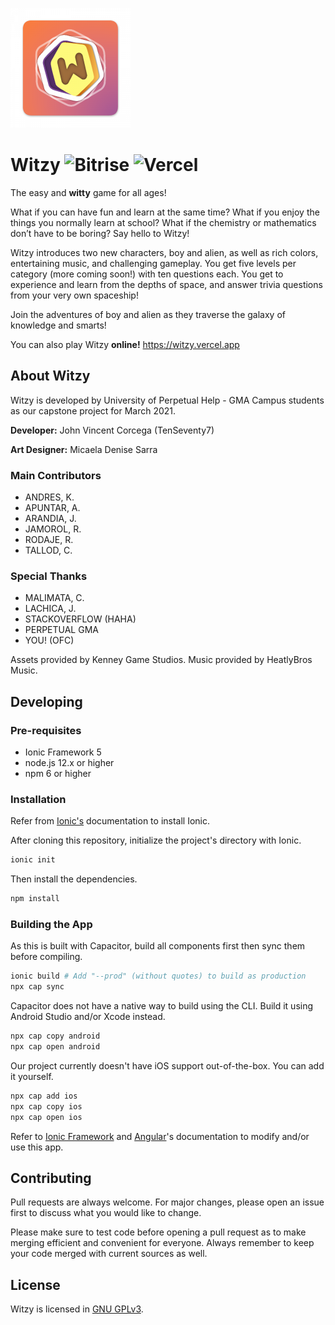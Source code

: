 ![Witzy logo](https://github.com/TenSeventy7/Witzy/raw/android/android/app/src/main/res/mipmap-xxxhdpi/ic_launcher.png)
# Witzy  ![Bitrise](https://app.bitrise.io/app/9a5d65144f3520f2/status.svg?token=dHMYbYdMFX2PRMAYs88InA) ![Vercel](https://therealsujitk-vercel-badge.vercel.app/?app=witzy)

The easy and **witty** game for all ages!

What if you can have fun and learn at the same time? What if you enjoy the things you normally learn at school? What if the 			chemistry or mathematics don’t have to be boring? Say hello to Witzy!

Witzy introduces two new characters, boy and alien, as well as rich colors, entertaining music, and challenging gameplay. You get five levels per category (more coming soon!) with ten questions each. You get to experience and learn from the depths of space, and answer trivia questions from your very own spaceship!

Join the adventures of boy and alien as they traverse the galaxy of knowledge and smarts!

You can also play Witzy **online!**
https://witzy.vercel.app

## About Witzy
Witzy is developed by University of Perpetual Help - GMA Campus students as our capstone project for March 2021.

**Developer:** John Vincent Corcega (TenSeventy7)

**Art Designer:** Micaela Denise Sarra

### Main Contributors

 - ANDRES, K.
 - APUNTAR, A.
 - ARANDIA, J.
 - JAMOROL, R.
 - RODAJE, R.
 - TALLOD, C.
 
### Special Thanks
* MALIMATA, C.
* LACHICA, J.
* STACKOVERFLOW (HAHA)
* PERPETUAL GMA
* YOU! (OFC)

Assets provided by Kenney Game Studios. Music provided by HeatlyBros Music.

## Developing

### Pre-requisites
* Ionic Framework 5
* node.js 12.x or higher
* npm 6 or higher

### Installation
Refer from [Ionic's](https://ionicframework.com/docs/installation/cli) documentation to install Ionic.

After cloning this repository, initialize the project's directory with Ionic.
```bash
ionic init 
```
Then install the dependencies.
```bash
npm install 
```

### Building the App
As this is built with Capacitor, build all components first then sync them before compiling.
```bash
ionic build # Add "--prod" (without quotes) to build as production
npx cap sync
```

Capacitor does not have a native way to build using the CLI. Build it using Android Studio and/or Xcode instead.
```bash
npx cap copy android
npx cap open android
```

Our project currently doesn't have iOS support out-of-the-box. You can add it yourself.
```bash
npx cap add ios
npx cap copy ios
npx cap open ios
```

Refer to [Ionic Framework](https://ionicframework.com/docs) and [Angular](https://angular.io/docsdocumentation)'s documentation to modify and/or use this app.

## Contributing
Pull requests are always welcome. For major changes, please open an issue first to discuss what you would like to change.

Please make sure to test code before opening a pull request as to make merging efficient and convenient for everyone. Always remember to keep your code merged with current sources as well.

## License
Witzy is licensed in [GNU GPLv3](https://choosealicense.com/licenses/gpl-3.0/).